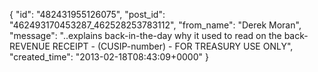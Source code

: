 {
   "id": "482431955126075",
   "post_id": "462493170453287_462528253783112",
   "from_name": "Derek Moran",
   "message": "..explains back-in-the-day why it used to read on the back- REVENUE RECEIPT - (CUSIP-number) - FOR TREASURY USE ONLY",
   "created_time": "2013-02-18T08:43:09+0000"
 }
